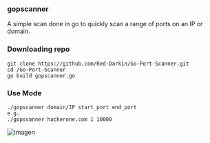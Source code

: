 ### gopscanner
A simple scan done in go to quickly scan a range of ports on an IP or domain.

### Downloading repo
```
git clone https://github.com/Red-Darkin/Go-Port-Scanner.git
cd /Go-Port-Scanner
go build gopscanner.go
```

### Use Mode
```
./gopscanner domain/IP start_port end_port
e.g.
./gopscanner hackerone.com 1 10000
```
![imagen](https://github.com/Red-Darkin/Go-Port-Scanner/assets/62677201/7c37e404-94c2-4adf-a4c6-1f8eda68bcf6)
